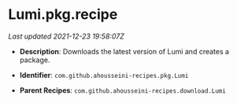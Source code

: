 # Lumi.pkg.recipe

_Last updated 2021-12-23 19:58:07Z_

- **Description**: Downloads the latest version of Lumi and creates a package.

- **Identifier**: `com.github.ahousseini-recipes.pkg.Lumi`

- **Parent Recipes**: `com.github.ahousseini-recipes.download.Lumi`